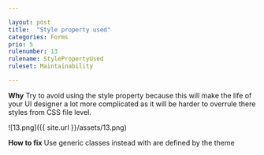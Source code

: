 ```yaml
---

layout: post
title:  "Style property used"
categories: Forms
prio: 5
rulenumber: 13
rulename: StylePropertyUsed
ruleset: Maintainability

---
```


**Why**
Try to avoid using the style property because this will make the life of your UI designer a lot more complicated as it will be harder to overrule there styles from CSS file level.

![13.png]({{ site.url }}/assets/13.png)

**How to fix**
Use generic classes instead with are defined by the theme